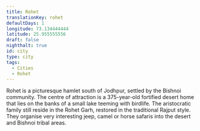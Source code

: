 ```yaml
---
title: Rohet
translationKey: rohet
defaultDays: 1
longitude: 73.134444444
latitude: 25.955555556
draft: false
nighthalt: true
id: city
type: city
tags:
  - Cities
  - Rohet
---
```

Rohet is a picturesque hamlet south of Jodhpur, settled by the Bishnoi community. The centre of attraction is a 375-year-old fortified desert home that lies on the banks of a small lake teeming with birdlife. The aristocratic family still reside in the Rohet Garh, restored in the traditional Rajput style. They organise very interesting jeep, camel or horse safaris into the desert and Bishnoi tribal areas.